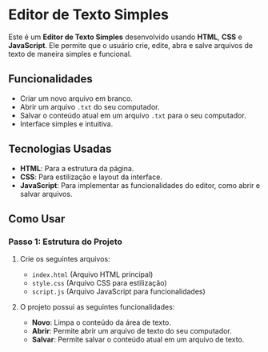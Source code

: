 # Editor de Texto Simples

Este é um **Editor de Texto Simples** desenvolvido usando **HTML**, **CSS** e **JavaScript**. Ele permite que o usuário crie, edite, abra e salve arquivos de texto de maneira simples e funcional.

## Funcionalidades

- Criar um novo arquivo em branco.
- Abrir um arquivo `.txt` do seu computador.
- Salvar o conteúdo atual em um arquivo `.txt` para o seu computador.
- Interface simples e intuitiva.

## Tecnologias Usadas

- **HTML**: Para a estrutura da página.
- **CSS**: Para estilização e layout da interface.
- **JavaScript**: Para implementar as funcionalidades do editor, como abrir e salvar arquivos.

## Como Usar

### Passo 1: Estrutura do Projeto

1. Crie os seguintes arquivos:
   - `index.html` (Arquivo HTML principal)
   - `style.css` (Arquivo CSS para estilização)
   - `script.js` (Arquivo JavaScript para funcionalidades)

2. O projeto possui as seguintes funcionalidades:
   - **Novo**: Limpa o conteúdo da área de texto.
   - **Abrir**: Permite abrir um arquivo de texto do seu computador.
   - **Salvar**: Permite salvar o conteúdo atual em um arquivo de texto.





